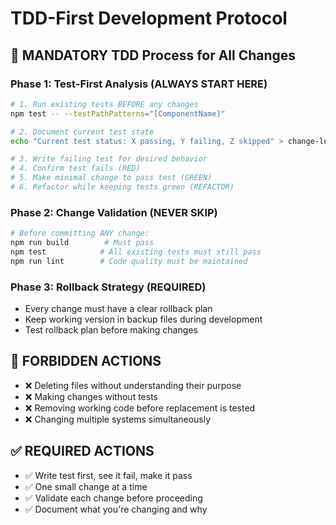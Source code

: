 # TDD-First Development Protocol

## 🔬 **MANDATORY TDD Process for All Changes**

### **Phase 1: Test-First Analysis (ALWAYS START HERE)**
```bash
# 1. Run existing tests BEFORE any changes
npm test -- --testPathPatterns="[ComponentName]"

# 2. Document current test state
echo "Current test status: X passing, Y failing, Z skipped" > change-log.md

# 3. Write failing test for desired behavior
# 4. Confirm test fails (RED)
# 5. Make minimal change to pass test (GREEN) 
# 6. Refactor while keeping tests green (REFACTOR)
```

### **Phase 2: Change Validation (NEVER SKIP)**
```bash
# Before committing ANY change:
npm run build        # Must pass
npm test            # All existing tests must still pass
npm run lint        # Code quality must be maintained
```

### **Phase 3: Rollback Strategy (REQUIRED)**
- Every change must have a clear rollback plan
- Keep working version in backup files during development
- Test rollback plan before making changes

## 🚫 **FORBIDDEN ACTIONS**
- ❌ Deleting files without understanding their purpose
- ❌ Making changes without tests
- ❌ Removing working code before replacement is tested
- ❌ Changing multiple systems simultaneously

## ✅ **REQUIRED ACTIONS** 
- ✅ Write test first, see it fail, make it pass
- ✅ One small change at a time
- ✅ Validate each change before proceeding
- ✅ Document what you're changing and why
